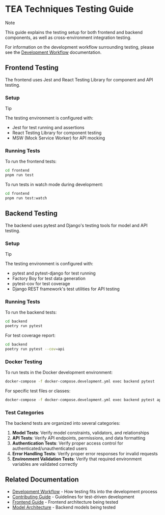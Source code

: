 # TEA Techniques Testing Guide

> [!NOTE]
> This guide explains the testing setup for both frontend and backend components, as well as cross-environment integration testing.
>
> For information on the development workflow surrounding testing, please see the [Development Workflow](DEVELOPMENT-WORKFLOW.md) documentation.

## Frontend Testing

The frontend uses Jest and React Testing Library for component and API testing.

### Setup

> [!TIP] 
> The testing environment is configured with:
> - Jest for test running and assertions
> - React Testing Library for component testing
> - MSW (Mock Service Worker) for API mocking

### Running Tests

To run the frontend tests:

```bash
cd frontend
pnpm run test
```

To run tests in watch mode during development:

```bash
cd frontend
pnpm run test:watch
```

## Backend Testing

The backend uses pytest and Django's testing tools for model and API testing.

### Setup

> [!TIP]
> The testing environment is configured with:
> - pytest and pytest-django for test running
> - Factory Boy for test data generation
> - pytest-cov for test coverage
> - Django REST framework's test utilities for API testing

### Running Tests

To run the backend tests:

```bash
cd backend
poetry run pytest
```

For test coverage report:

```bash
cd backend
poetry run pytest --cov=api
```

### Docker Testing

To run tests in the Docker development environment:

```bash
docker-compose -f docker-compose.development.yml exec backend pytest
```

For specific test files or classes:

```bash
docker-compose -f docker-compose.development.yml exec backend pytest api/tests/test_api.py::TechniqueAPITestCase
```

### Test Categories

The backend tests are organized into several categories:

1. **Model Tests**: Verify model constraints, validators, and relationships
2. **API Tests**: Verify API endpoints, permissions, and data formatting
3. **Authentication Tests**: Verify proper access control for authenticated/unauthenticated users
4. **Error Handling Tests**: Verify proper error responses for invalid requests
5. **Environment Validation Tests**: Verify that required environment variables are validated correctly

## Related Documentation

- [Development Workflow](DEVELOPMENT-WORKFLOW.md) - How testing fits into the development process
- [Contributing Guide](CONTRIBUTING.md) - Guidelines for test-driven development
- [Frontend Guide](FRONTEND-GUIDE.md) - Frontend architecture being tested
- [Model Architecture](MODEL-ARCHITECTURE.md) - Backend models being tested